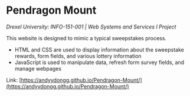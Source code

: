 # Pendragon Mount

*Drexel University: INFO-151-001 | Web Systems and Services I Project*

This website is designed to mimic a typical sweepstakes process.
- HTML and CSS are used to display information about the sweepstake rewards, form fields, and various lottery information
- JavaScript is used to manipulate data, refresh form survey fields, and manage webpages

Link: [https://andyydongg.github.io/Pendragon-Mount/](https://andyydongg.github.io/Pendragon-Mount/)
